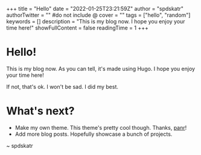 +++
title = "Hello"
date = "2022-01-25T23:21:59Z"
author = "spdskatr"
authorTwitter = "" #do not include @
cover = ""
tags = ["hello", "random"]
keywords = []
description = "This is my blog now. I hope you enjoy your time here!"
showFullContent = false
readingTime = 1
+++

# Hello!

This is my blog now. As you can tell, it's made using Hugo. I hope you enjoy your time here!

If not, that's ok. I won't be sad. I did my best.

# What's next?
- Make my own theme. This theme's pretty cool though. Thanks, [panr](https://github.com/panr/hugo-theme-terminal)!
- Add more blog posts. Hopefully showcase a bunch of projects.

~ spdskatr
